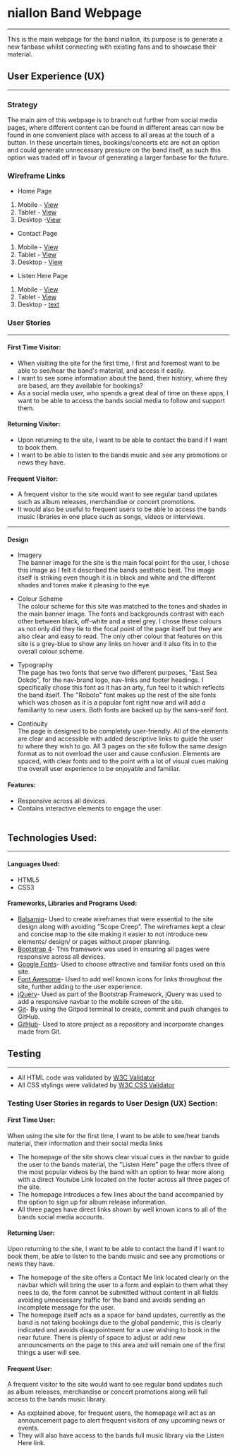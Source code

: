# niallon Band Webpage
----------
This is the main webpage for the band niallon, its purpose is to generate a new fanbase whilst connecting with existing fans and  to showcase
their material.

## User Experience (UX)
----------
### Strategy

The main aim of this webpage is to branch out further from social media pages, where different content can be found in different areas can now 
be found in one convenient place with access to all areas at the touch of a button.
In these uncertain times, bookings/concerts etc are not an option and could generate unnecessary pressure on the band itself, as such this option was
traded off in favour of generating a larger fanbase for the future.

### Wireframe Links
- Home Page
1. Mobile - [View](https://f559fa4b-916e-4f6e-8ea9-e2f8381a4664.ws-eu03.gitpod.io/files/download/?id=b75eb2ff-7333-4b6e-bb4f-d4f740dc1403)
2. Tablet - [View](https://f559fa4b-916e-4f6e-8ea9-e2f8381a4664.ws-eu03.gitpod.io/files/download/?id=646d05cf-65c5-46fc-8767-fe66192bfbbd)
3. Desktop -[View](https://f559fa4b-916e-4f6e-8ea9-e2f8381a4664.ws-eu03.gitpod.io/files/download/?id=7dff8ee5-2998-4b37-84e5-29180c155564)

- Contact Page
1. Mobile - [View](https://f559fa4b-916e-4f6e-8ea9-e2f8381a4664.ws-eu03.gitpod.io/files/download/?id=204df046-fe4c-4109-ba20-6e807cc8db1d)
2. Tablet - [View](https://f559fa4b-916e-4f6e-8ea9-e2f8381a4664.ws-eu03.gitpod.io/files/download/?id=3633bd79-a08e-4192-80af-97194605cab4)
3. Desktop - [View](https://f559fa4b-916e-4f6e-8ea9-e2f8381a4664.ws-eu03.gitpod.io/files/download/?id=47e761ab-3871-4b2f-9b83-e7814a6c7ba7)

- Listen Here Page
1. Mobile - [View](https://f559fa4b-916e-4f6e-8ea9-e2f8381a4664.ws-eu03.gitpod.io/files/download/?id=b2e77157-44a3-405f-bb50-ea30333a07ad)
2. Tablet - [View](https://f559fa4b-916e-4f6e-8ea9-e2f8381a4664.ws-eu03.gitpod.io/files/download/?id=1789a332-3ee4-465f-a063-07bc6e8bf1f1)
3. Desktop - [text](https://f559fa4b-916e-4f6e-8ea9-e2f8381a4664.ws-eu03.gitpod.io/files/download/?id=2bb24f9c-4840-4918-9397-762234b89ba8)





### User Stories
----
#### First Time Visitor:
- When visiting the site for the first time, I first and foremost want to be able to see/hear the band's material, and access it easily.
- I want to see some information about the band, their history, where they are based, are they available for bookings?
- As a social media user, who spends a great deal of time on these apps, I want to be able to access the bands social media to follow and support
them.



#### Returning Visitor:
- Upon returning to the site, I want to be able to contact the band if I want to book them.
- I want to be able to listen to the bands music and see any promotions or news they have.

#### Frequent Visitor:
- A frequent visitor to the site would want to see regular band updates such as album releases, merchandise or concert promotions.
- It would also be useful to frequent users to be able to access the bands music libraries in one place such as songs, videos or interviews.

---
#### Design
- Imagery <br>
The banner image for the site is the main focal point for the user, I chose this image as I 
felt it described the bands aesthetic best. The image itself is striking even though it is in black and white and
the different shades and tones make it pleasing to the eye. 

- Colour Scheme <br>
The colour scheme for this site was matched to the tones and shades in the main banner image. The 
fonts and backgrounds contrast with each other between black, off-white and a steel grey. I chose 
these colours as not only did they tie to the focal point of the page itself but they are also clear and easy to read.
The only other colour that features on this site is a grey-blue to show any links on hover
and it also fits in to the overall colour scheme.


- Typography <br>
The page has two fonts that serve two different purposes, "East Sea Dokdo", for the nav-brand logo, nav-links and footer headings. I specifically
chose this font as it has an arty, fun feel to it which reflects the band itself.
The "Roboto" font makes up the rest of the site fonts which was chosen as it is a popular font right now 
and will add a familiarity to new users.
Both fonts are backed up by the sans-serif font.

- Continuity <br>
The page is designed to be completely user-friendly. All of the elements are clear and accessible with added descriptive links 
to guide the user to where they wish to go. All 3 pages on the site follow the same design format as to not overload the user
and cause confusion. Elements are spaced, with clear fonts and to the point with a lot of visual cues 
making the overall user experience to be enjoyable and familiar.




#### Features:
- Responsive across all devices.
- Contains interactive elements to engage the user.
<br></br>

## Technologies Used:
---
#### Languages Used:
- HTML5
- CSS3

#### Frameworks, Libraries and Programs Used:
- [Balsamiq](https://balsamiq.com/wireframes/desktop/)- Used to create wireframes that were essential to the site design along with avoiding "Scope Creep".
The wireframes kept a clear and concise map to the site making it easier to not introduce new elements/ design/ or pages without proper planning.
- [Bootstrap 4](https://getbootstrap.com/docs/4.1/getting-started/introduction/)- This framework was used in ensuring all pages were responsive 
across all devices.
- [Google Fonts](https://fonts.google.com/)- Used to choose attractive and familiar fonts used on this site.
- [Font Awesome](https://fontawesome.com/)- Used to add well known icons for links throughout the site,
further adding to the user experience.
- [jQuery](https://code.jquery.com/)- Used as part of the Bootstrap Framework, jQuery was 
used to add a responsive navbar to the mobile screen of the site.
- [Git](https://git-scm.com/)- By using the Gitpod terminal to create,  commit and push changes to GitHub.
- [GitHub](https://github.com/)- Used to store project as a repository and incorporate changes made from Git.

## Testing
---
- All HTML code was validated by [W3C Validator](https://validator.w3.org/) 
- All CSS stylings were validated by [W3C CSS Validator](https://validator.w3.org/) 

### Testing User Stories in regards to User Design (UX) Section:

#### First Time User:
When using the site for the first time, I want to be able to see/hear bands material, their information and their social media
links
- The homepage of the site shows clear visual cues in the navbar to guide the user to the 
bands material, the "Listen Here" page the offers three of the most popular videos by the band 
with an option to hear more along with a direct Youtube Link located on the footer across 
all three pages of the site.
- The homepage introduces a few lines about the band accompanied by the option to sign up for album 
release information.
- All three pages have direct links shown by well known icons to all of the bands social media 
accounts.

#### Returning User:
Upon returning to the site, I want to be able to contact the band if I want to book them, 
be able to listen to the bands music and see any promotions or news they have.

- The homepage of the site offers a Contact Me link located clearly on the navbar which will bring the user to a form 
and explain to them what they nees to do, the form cannot be submitted without content in all fields avoiding 
unnecessary traffic for the band and avoids sending an incomplete message for the user. 
- The homepage itself acts as a space for band updates, currently as the band is not taking bookings due 
to the global pandemic, this is clearly indicated and avoids disappointment for a user wishing to book 
in the near future. There is plenty of space to adjust or add new announcements on the page to this area 
and will remain one of the first things a user will see.

#### Frequent User:
A frequent visitor to the site would want to see regular band updates such as album releases, merchandise or concert promotions along will full 
access to the bands music library.
- As explained above, for frequent users, the homepage will act as an announcement page to alert 
frequent visitors of any upcoming news or events.
- They will also have access to the bands full music library via the Listen Here link.


















